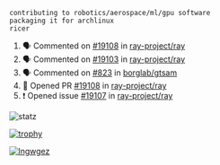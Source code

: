 ```
contributing to robotics/aerospace/ml/gpu software
packaging it for archlinux
ricer
```

<!--START_SECTION:activity-->
1. 🗣 Commented on [#19108](https://github.com/ray-project/ray/issues/19108) in [ray-project/ray](https://github.com/ray-project/ray)
2. 🗣 Commented on [#19103](https://github.com/ray-project/ray/issues/19103) in [ray-project/ray](https://github.com/ray-project/ray)
3. 🗣 Commented on [#823](https://github.com/borglab/gtsam/issues/823) in [borglab/gtsam](https://github.com/borglab/gtsam)
4. 💪 Opened PR [#19108](https://github.com/ray-project/ray/pull/19108) in [ray-project/ray](https://github.com/ray-project/ray)
5. ❗️ Opened issue [#19107](https://github.com/ray-project/ray/issues/19107) in [ray-project/ray](https://github.com/ray-project/ray)
<!--END_SECTION:activity-->


![statz](https://github-readme-stats.vercel.app/api?username=acxz&include_all_commits=true&show_icons=true)

[![trophy](https://github-profile-trophy.vercel.app/?username=acxz)](https://github.com/ryo-ma/github-profile-trophy)

[![lngwgez](https://github-readme-stats.vercel.app/api/top-langs/?username=acxz&layout=compact)](https://github.com/acxz/github-readme-stats)


<!--
**acxz/acxz** is a ✨ _special_ ✨ repository because its `README.md` (this file) appears on your GitHub profile.

Here are some ideas to get you started:

- 🔭 I’m currently working on ...
- 🌱 I’m currently learning ...
- 👯 I’m looking to collaborate on ...
- 🤔 I’m looking for help with ...
- 💬 Ask me about ...
- 📫 How to reach me: ...
- 😄 Pronouns: ...
- ⚡ Fun fact: ...
-->
